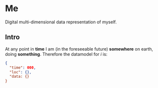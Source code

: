 # Me
Digital multi-dimensional data representation of myself.

## Intro

At any point in **time** I am (in the foreseeable future) **somewhere** on earth, doing **something**. Therefore the datamodel for _i_ is:

```json
{
  "time": 000,
  "loc": {},
  "data: {}
}
```


